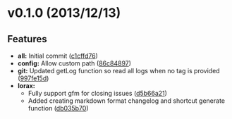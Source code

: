 # v0.1.0 (2013/12/13)
## Features
- **all:** Initial commit
  ([c1cffd76](https://github.com/adrianlee44/lorax/commit/c1cffd76f985bf267bb1983002ab368129a11735))
- **config:** Allow custom path
  ([86c84897](https://github.com/adrianlee44/lorax/commit/86c8489714c31414eef38a45c790f2ae54d3af74))
- **git:** Updated getLog function so read all logs when no tag is provided
  ([997fe15d](https://github.com/adrianlee44/lorax/commit/997fe15d42e5f59264edc7e8291c97785d5988f0))
- **lorax:**
  - Fully support gfm for closing issues
  ([d5b66a21](https://github.com/adrianlee44/lorax/commit/d5b66a21ccb423fc05d677364eac4b29d0ee95c0))
  - Added creating markdown format changelog and shortcut generate function
  ([db035b70](https://github.com/adrianlee44/lorax/commit/db035b701201c5f2db8434cb16ad1a337a9d616d))


